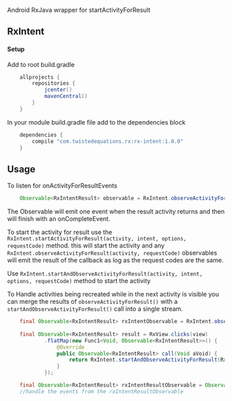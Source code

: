 Android RxJava wrapper for startActivityForResult

## RxIntent 

#### Setup
Add to root build.gradle

```groovy
    allprojects {
        repositories {
            jcenter()
            mavenCentral()
        }
    }
```
In your module build.gradle file add to the dependencies block

```groovy
    dependencies {
        compile "com.twistedequations.rx:rx-intent:1.0.0"
    }
```


## Usage

To listen for onActivityForResultEvents
```java
    Observable<RxIntentResult> observable = RxIntent.observeActivityForResult(activity, requestCode);
```

The Observable will emit one event when the result activity returns and then 
will finish with an onCompleteEvent. 

To start the activity for result use the `RxIntent.startActivityForResult(activity, intent, options, requestCode)` method.
this will start the activity and any `RxIntent.observeActivityForResult(activity, requestCode)` observables will emit the result of the callback as log as the 
request codes are the same.

Use `RxIntent.startAndObserveActivityForResult(activity, intent, options, requestCode)` method to start the activity 

To Handle activities being recreated while in the next activity is visible you can merge the results of `observeActivityForResult()` with a `startAndObserveActivityForResult()`
call into a single stream.

```java
    final Observable<RxIntentResult> rxIntentObservable = RxIntent.observeActivityForResult(RxIntentActivity.this, REQUEST_CODE);
    
    final Observable<RxIntentResult> result = RxView.clicks(view)
            .flatMap(new Func1<Void, Observable<RxIntentResult>>() {
                @Override
                public Observable<RxIntentResult> call(Void aVoid) {
                    return RxIntent.startAndObserveActivityForResult(RxIntentActivity.this, intent, REQUEST_CODE);
                }
            });

    final Observable<RxIntentResult> rxIntentResultObservable = Observable.merge(rxIntentObservable, result);
    //handle the events from the rxIntentResultObservable
```